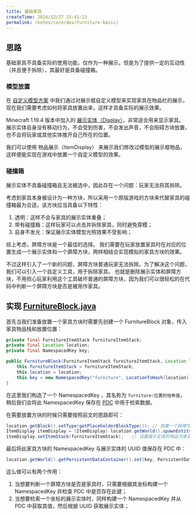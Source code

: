 ```yaml
---
title: 基础家具
createTime: 2024/12/27 23:41:13
permalink: /notes/core/dev/furniture-basic/
---
```


## 思路

基础家具不具备实际的使用功能，仅作为一种展示。但是为了提供一定的互动性（并且便于拆除），其最好是具备碰撞箱。

### 模型放置

在 [自定义模型方案](/notes/core/dev/item-model/) 中我们通过对展示框自定义模型来实现家具在物品栏的展示，
现在我们需要考虑如何将家具放置出来，这样才具备实际的展示效果。

Minecraft 1.19.4 版本中加入的 [展示实体（Display）](https://minecraft.fandom.com/wiki/Display)，非常适合用来显示家具。
展示实体自身没有移动行为，不会受到伤害，不会发出声音，不会阻碍方块放置，也不会将玩家或其他实体推开自己所在的位置。

我们可以使用 物品展示（ItemDisplay） 来展示我们修改过模型的展示框物品，这样便能实现在游戏中放置一个自定义模型的效果。

### 碰撞箱

展示实体不具备碰撞箱且无法被选中，因此存在一个问题：玩家无法将其拆除。

考虑到家具本身被设计为一种方块，所以采用一个原版游戏的方块来代替家具的碰撞箱最为合适，该方块应当具备以下特性：
1. 透明：这样不会与家具的展示实体重叠；
2. 带有碰撞箱：这样玩家可以点击并拆除家具，同时避免穿模；
3. 自身不发光：保证展示实体模型光照效果不受影响；

综上考虑，屏障方块是一个最佳的选择。
我们需要在玩家放置家具时在对应的位置生成一个展示实体和一个屏障方块，两样相结合实现模拟的家具方块的效果。

不过这样引入了一个新的问题，屏障方块普通玩家无法拆除。为了解决这个问题，我们可以引入一个自定义工具，用于拆除家具。
也就是删除展示实体和屏障方块，不用担心玩家利用这个工具破坏普通的屏障方块，因为我们可以很轻松的在代码中判断一个屏障方块是否是被用作家具。

## 实现 [FurnitureBlock.java](https://github.com/FurnitureCore/FurnitureCore/blob/master/core/src/main/java/cn/lunadeer/furnitureCore/blocks/FurnitureBlock.java)

首先当我们准备放置一个家具方块时需要先创建一个 FurnitureBlock 对象，传入家具物品栈和放置位置：

```java
private final FurnitureItemStack furnitureItemStack;
private final Location location;
private final NamespacedKey key;

public FurnitureBlock(FurnitureItemStack furnitureItemStack, Location location) {
    this.furnitureItemStack = furnitureItemStack;
    this.location = location;
    this.key = new NamespacedKey("furniture", LocationToHash(location));
}
```

在这里我们构造了一个 NamespacedKey ，其名称为 `furniture:位置的哈希值`，稍后我们会将此 NamespacedKey 保存在 [PDC](https://docs.papermc.io/paper/dev/pdc) 中用于检索数据。

在需要放置方块的时候只需要按照前文的思路即可：

```java
location.getBlock().setType(getPlaceholderBlockType()); // 放置一个屏障方块
ItemDisplay itemDisplay = (ItemDisplay) location.getWorld().spawnEntity(location.add(0.5, 0.5, 0.5), EntityType.ITEM_DISPLAY);  // 创建一个展示实体
itemDisplay.setItemStack(furnitureItemStack);   // 设置展示实体的物品为家具物品
```

最后将此家具方块的 NamespacedKey 与展示实体的 UUID 值保存在 PDC 中：

```java
location.getWorld().getPersistentDataContainer().set(key, PersistentDataType.STRING, itemDisplay.getUniqueId().toString());
```

这么做可以有两个作用：
1. 当想要判断一个屏障方块是否是家具时，只需要根据其坐标构建一个 NamespacedKey 并检查 PDC 中是否存在此键；
2. 当想要检索一个坐标的展示实体时，同样构建一个 NamespacedKey 并从 PDC 中获取其值，然后根据 UUID 获取展示实体；







